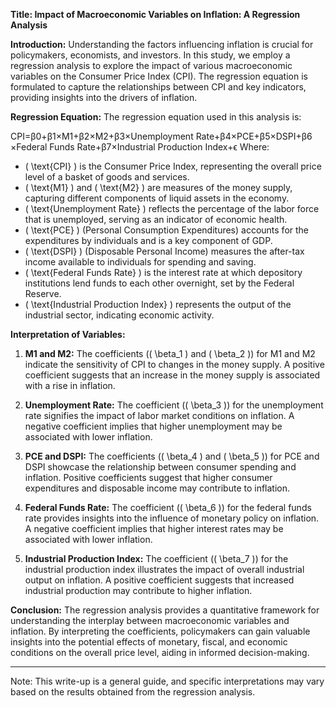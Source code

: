 



**Title: Impact of Macroeconomic Variables on Inflation: A Regression Analysis**

**Introduction:**
Understanding the factors influencing inflation is crucial for policymakers, economists, and investors. In this study, we employ a regression analysis to explore the impact of various macroeconomic variables on the Consumer Price Index (CPI). The regression equation is formulated to capture the relationships between CPI and key indicators, providing insights into the drivers of inflation.

**Regression Equation:**
The regression equation used in this analysis is:

CPI=β0​+β1​×M1+β2​×M2+β3​×Unemployment Rate+β4​×PCE+β5​×DSPI+β6​×Federal Funds Rate+β7​×Industrial Production Index+ϵ
Where:
- \( \text{CPI} \) is the Consumer Price Index, representing the overall price level of a basket of goods and services.
- \( \text{M1} \) and \( \text{M2} \) are measures of the money supply, capturing different components of liquid assets in the economy.
- \( \text{Unemployment Rate} \) reflects the percentage of the labor force that is unemployed, serving as an indicator of economic health.
- \( \text{PCE} \) (Personal Consumption Expenditures) accounts for the expenditures by individuals and is a key component of GDP.
- \( \text{DSPI} \) (Disposable Personal Income) measures the after-tax income available to individuals for spending and saving.
- \( \text{Federal Funds Rate} \) is the interest rate at which depository institutions lend funds to each other overnight, set by the Federal Reserve.
- \( \text{Industrial Production Index} \) represents the output of the industrial sector, indicating economic activity.

**Interpretation of Variables:**
1. **M1 and M2:** The coefficients (\( \beta_1 \) and \( \beta_2 \)) for M1 and M2 indicate the sensitivity of CPI to changes in the money supply. A positive coefficient suggests that an increase in the money supply is associated with a rise in inflation.

2. **Unemployment Rate:** The coefficient (\( \beta_3 \)) for the unemployment rate signifies the impact of labor market conditions on inflation. A negative coefficient implies that higher unemployment may be associated with lower inflation.

3. **PCE and DSPI:** The coefficients (\( \beta_4 \) and \( \beta_5 \)) for PCE and DSPI showcase the relationship between consumer spending and inflation. Positive coefficients suggest that higher consumer expenditures and disposable income may contribute to inflation.

4. **Federal Funds Rate:** The coefficient (\( \beta_6 \)) for the federal funds rate provides insights into the influence of monetary policy on inflation. A negative coefficient implies that higher interest rates may be associated with lower inflation.

5. **Industrial Production Index:** The coefficient (\( \beta_7 \)) for the industrial production index illustrates the impact of overall industrial output on inflation. A positive coefficient suggests that increased industrial production may contribute to higher inflation.

**Conclusion:**
The regression analysis provides a quantitative framework for understanding the interplay between macroeconomic variables and inflation. By interpreting the coefficients, policymakers can gain valuable insights into the potential effects of monetary, fiscal, and economic conditions on the overall price level, aiding in informed decision-making.

--- 

Note: This write-up is a general guide, and specific interpretations may vary based on the results obtained from the regression analysis.
